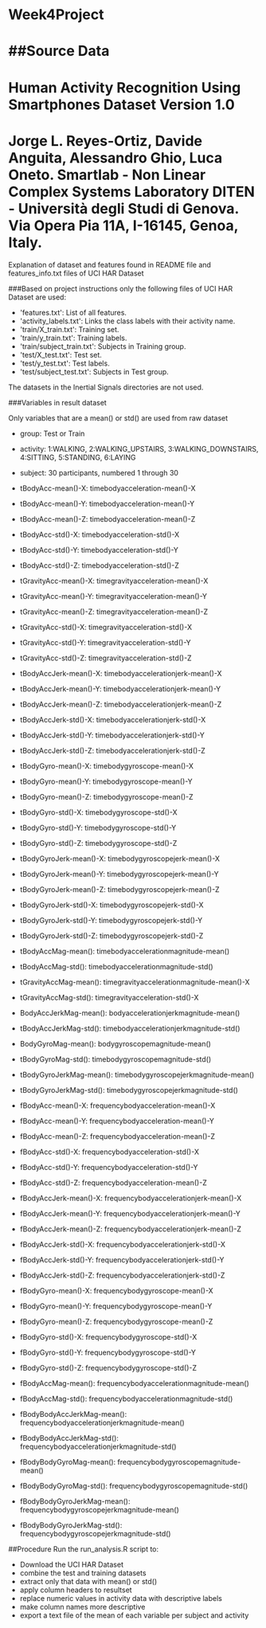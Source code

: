 # Week4Project

##Source Data
==================================================================
Human Activity Recognition Using Smartphones Dataset
Version 1.0
==================================================================
Jorge L. Reyes-Ortiz, Davide Anguita, Alessandro Ghio, Luca Oneto.
Smartlab - Non Linear Complex Systems Laboratory
DITEN - Università degli Studi di Genova.
Via Opera Pia 11A, I-16145, Genoa, Italy.
==================================================================

Explanation of dataset and features found in README file and features_info.txt files of UCI HAR Dataset

###Based on project instructions only the following files of UCI HAR Dataset are used:

- 'features.txt': List of all features.
- 'activity_labels.txt': Links the class labels with their activity name.
- 'train/X_train.txt': Training set.
- 'train/y_train.txt': Training labels.
- 'train/subject_train.txt': Subjects in Training group.
- 'test/X_test.txt': Test set.
- 'test/y_test.txt': Test labels.
- 'test/subject_test.txt': Subjects in Test group.

The datasets in the Inertial Signals directories are not used.

###Variables in result dataset

Only variables that are a mean() or std() are used from raw dataset

- group: Test or Train
- activity: 1:WALKING, 2:WALKING_UPSTAIRS, 3:WALKING_DOWNSTAIRS, 4:SITTING, 5:STANDING, 6:LAYING
- subject: 30 participants, numbered 1 through 30

- tBodyAcc-mean()-X: timebodyacceleration-mean()-X
- tBodyAcc-mean()-Y: timebodyacceleration-mean()-Y
- tBodyAcc-mean()-Z: timebodyacceleration-mean()-Z
- tBodyAcc-std()-X: timebodyacceleration-std()-X
- tBodyAcc-std()-Y: timebodyacceleration-std()-Y
- tBodyAcc-std()-Z: timebodyacceleration-std()-Z
- tGravityAcc-mean()-X: timegravityacceleration-mean()-X
- tGravityAcc-mean()-Y: timegravityacceleration-mean()-Y
- tGravityAcc-mean()-Z: timegravityacceleration-mean()-Z
- tGravityAcc-std()-X: timegravityacceleration-std()-X
- tGravityAcc-std()-Y: timegravityacceleration-std()-Y
- tGravityAcc-std()-Z: timegravityacceleration-std()-Z
- tBodyAccJerk-mean()-X: timebodyaccelerationjerk-mean()-X
- tBodyAccJerk-mean()-Y: timebodyaccelerationjerk-mean()-Y
- tBodyAccJerk-mean()-Z: timebodyaccelerationjerk-mean()-Z
- tBodyAccJerk-std()-X: timebodyaccelerationjerk-std()-X
- tBodyAccJerk-std()-Y: timebodyaccelerationjerk-std()-Y
- tBodyAccJerk-std()-Z: timebodyaccelerationjerk-std()-Z
- tBodyGyro-mean()-X: timebodygyroscope-mean()-X
- tBodyGyro-mean()-Y: timebodygyroscope-mean()-Y
- tBodyGyro-mean()-Z: timebodygyroscope-mean()-Z
- tBodyGyro-std()-X: timebodygyroscope-std()-X
- tBodyGyro-std()-Y: timebodygyroscope-std()-Y
- tBodyGyro-std()-Z: timebodygyroscope-std()-Z
- tBodyGyroJerk-mean()-X: timebodygyroscopejerk-mean()-X
- tBodyGyroJerk-mean()-Y: timebodygyroscopejerk-mean()-Y
- tBodyGyroJerk-mean()-Z: timebodygyroscopejerk-mean()-Z
- tBodyGyroJerk-std()-X: timebodygyroscopejerk-std()-X
- tBodyGyroJerk-std()-Y: timebodygyroscopejerk-std()-Y
- tBodyGyroJerk-std()-Z: timebodygyroscopejerk-std()-Z
- tBodyAccMag-mean(): timebodyaccelerationmagnitude-mean()
- tBodyAccMag-std(): timebodyaccelerationmagnitude-std()
- tGravityAccMag-mean(): timegravityaccelerationmagnitude-mean()-X
- tGravityAccMag-std(): timegravityacceleration-std()-X
- BodyAccJerkMag-mean(): bodyaccelerationjerkmagnitude-mean()
- tBodyAccJerkMag-std(): timebodyaccelerationjerkmagnitude-std()
- BodyGyroMag-mean(): bodygyroscopemagnitude-mean()
- tBodyGyroMag-std(): timebodygyroscopemagnitude-std()
- tBodyGyroJerkMag-mean(): timebodygyroscopejerkmagnitude-mean()
- tBodyGyroJerkMag-std(): timebodygyroscopejerkmagnitude-std()
- fBodyAcc-mean()-X: frequencybodyacceleration-mean()-X
- fBodyAcc-mean()-Y: frequencybodyacceleration-mean()-Y
- fBodyAcc-mean()-Z: frequencybodyacceleration-mean()-Z
- fBodyAcc-std()-X: frequencybodyacceleration-std()-X
- fBodyAcc-std()-Y: frequencybodyacceleration-std()-Y
- fBodyAcc-std()-Z: frequencybodyacceleration-mean()-Z
- fBodyAccJerk-mean()-X: frequencybodyaccelerationjerk-mean()-X 
- fBodyAccJerk-mean()-Y: frequencybodyaccelerationjerk-mean()-Y
- fBodyAccJerk-mean()-Z: frequencybodyaccelerationjerk-mean()-Z
- fBodyAccJerk-std()-X: frequencybodyaccelerationjerk-std()-X
- fBodyAccJerk-std()-Y: frequencybodyaccelerationjerk-std()-Y
- fBodyAccJerk-std()-Z: frequencybodyaccelerationjerk-std()-Z
- fBodyGyro-mean()-X: frequencybodygyroscope-mean()-X
- fBodyGyro-mean()-Y: frequencybodygyroscope-mean()-Y
- fBodyGyro-mean()-Z: frequencybodygyroscope-mean()-Z
- fBodyGyro-std()-X: frequencybodygyroscope-std()-X
- fBodyGyro-std()-Y: frequencybodygyroscope-std()-Y
- fBodyGyro-std()-Z: frequencybodygyroscope-std()-Z
- fBodyAccMag-mean(): frequencybodyaccelerationmagnitude-mean()
- fBodyAccMag-std(): frequencybodyaccelerationmagnitude-std()
- fBodyBodyAccJerkMag-mean(): frequencybodyaccelerationjerkmagnitude-mean()
- fBodyBodyAccJerkMag-std(): frequencybodyaccelerationjerkmagnitude-std()
- fBodyBodyGyroMag-mean(): frequencybodygyroscopemagnitude-mean()
- fBodyBodyGyroMag-std(): frequencybodygyroscopemagnitude-std()
- fBodyBodyGyroJerkMag-mean(): frequencybodygyroscopejerkmagnitude-mean()
- fBodyBodyGyroJerkMag-std(): frequencybodygyroscopejerkmagnitude-std()

##Procedure
Run the run_analysis.R script to:
  - Download the UCI HAR Dataset
  - combine the test and training datasets
  - extract only that data with mean() or std()
  - apply column headers to resultset
  - replace numeric values in activity data with descriptive labels
  - make column names more descriptive
  - export a text file of the mean of each variable per subject and activity 

